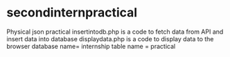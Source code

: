 # secondinternpractical
Physical json practical
insertintodb.php is a code to fetch data from API and insert data into database 
displaydata.php is a code to display data to the browser
database name= internship
table name = practical
